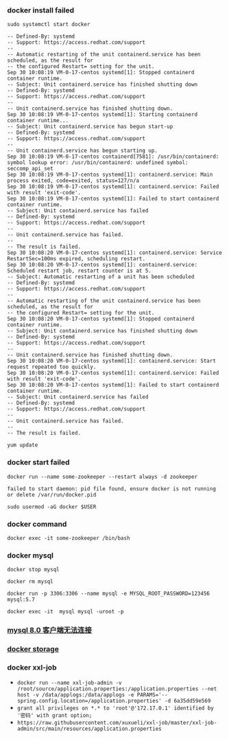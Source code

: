 
### docker install failed 
`sudo systemctl start docker`

```
-- Defined-By: systemd
-- Support: https://access.redhat.com/support
--
-- Automatic restarting of the unit containerd.service has been scheduled, as the result for
-- the configured Restart= setting for the unit.
Sep 30 10:08:19 VM-0-17-centos systemd[1]: Stopped containerd container runtime.
-- Subject: Unit containerd.service has finished shutting down
-- Defined-By: systemd
-- Support: https://access.redhat.com/support
--
-- Unit containerd.service has finished shutting down.
Sep 30 10:08:19 VM-0-17-centos systemd[1]: Starting containerd container runtime...
-- Subject: Unit containerd.service has begun start-up
-- Defined-By: systemd
-- Support: https://access.redhat.com/support
--
-- Unit containerd.service has begun starting up.
Sep 30 10:08:19 VM-0-17-centos containerd[7581]: /usr/bin/containerd: symbol lookup error: /usr/bin/containerd: undefined symbol: seccomp_api_set
Sep 30 10:08:19 VM-0-17-centos systemd[1]: containerd.service: Main process exited, code=exited, status=127/n/a
Sep 30 10:08:19 VM-0-17-centos systemd[1]: containerd.service: Failed with result 'exit-code'.
Sep 30 10:08:19 VM-0-17-centos systemd[1]: Failed to start containerd container runtime.
-- Subject: Unit containerd.service has failed
-- Defined-By: systemd
-- Support: https://access.redhat.com/support
--
-- Unit containerd.service has failed.
--
-- The result is failed.
Sep 30 10:08:20 VM-0-17-centos systemd[1]: containerd.service: Service RestartSec=100ms expired, scheduling restart.
Sep 30 10:08:20 VM-0-17-centos systemd[1]: containerd.service: Scheduled restart job, restart counter is at 5.
-- Subject: Automatic restarting of a unit has been scheduled
-- Defined-By: systemd
-- Support: https://access.redhat.com/support
--
-- Automatic restarting of the unit containerd.service has been scheduled, as the result for
-- the configured Restart= setting for the unit.
Sep 30 10:08:20 VM-0-17-centos systemd[1]: Stopped containerd container runtime.
-- Subject: Unit containerd.service has finished shutting down
-- Defined-By: systemd
-- Support: https://access.redhat.com/support
--
-- Unit containerd.service has finished shutting down.
Sep 30 10:08:20 VM-0-17-centos systemd[1]: containerd.service: Start request repeated too quickly.
Sep 30 10:08:20 VM-0-17-centos systemd[1]: containerd.service: Failed with result 'exit-code'.
Sep 30 10:08:20 VM-0-17-centos systemd[1]: Failed to start containerd container runtime.
-- Subject: Unit containerd.service has failed
-- Defined-By: systemd
-- Support: https://access.redhat.com/support
--
-- Unit containerd.service has failed.
--
-- The result is failed.
```


`yum update`

### docker start failed

`docker run --name some-zookeeper --restart always -d zookeeper`

`failed to start daemon: pid file found, ensure docker is not running or delete /var/run/docker.pid`

`sudo usermod -aG docker $USER`

### docker command

`docker exec -it some-zookeeper /bin/bash`


### docker mysql 
`docker stop mysql`

`docker rm mysql`

`docker run -p 3306:3306 --name mysql -e MYSQL_ROOT_PASSWORD=123456 mysql:5.7`

`docker exec -it  mysql mysql -uroot -p`

### [mysql 8.0 客户端无法连接](https://pythonspeed.com/articles/docker-connection-refused/)

### [docker storage](https://docs.docker.com/storage/)

### docker xxl-job

* `docker run --name xxl-job-admin -v /root/source/application.properties:/application.properties --net host -v /data/applogs:/data/applogs -e PARAMS='--spring.config.location=/application.properties' -d 6a35dd59e569`
* `grant all privileges on *.* to 'root'@'172.17.0.1' identified by '密码' with grant option; `
* `https://raw.githubusercontent.com/xuxueli/xxl-job/master/xxl-job-admin/src/main/resources/application.properties`


 
